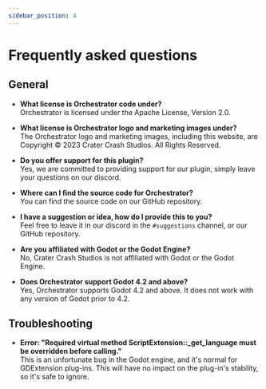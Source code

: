 ```yaml
---
sidebar_position: 4
---
```


# Frequently asked questions

## General

* **What license is Orchestrator code under?**<br/>
Orchestrator is licensed under the <ExternalLink href="https://www.apache.org/licenses/LICENSE-2.0">Apache License, Version 2.0</ExternalLink>.

* **What license is Orchestrator logo and marketing images under?**<br/>
The Orchestrator logo and marketing images, including this website, are Copyright © 2023 Crater Crash Studios. All Rights Reserved.

* **Do you offer support for this plugin?**<br/>
Yes, we are committed to providing support for our plugin, simply leave your questions on our discord.

* **Where can I find the source code for Orchestrator?**<br/>
You can find the source code on our <ExternalLink href="https://github.com/CraterCrash/godot-orchestrator">GitHub repository</ExternalLink>.

* **I have a suggestion or idea, how do I provide this to you?**<br/>
Feel free to leave it in our discord in the `#suggestions` channel, or our <ExternalLink href="https://github.com/CraterCrash/godot-orchestrator">GitHub repository</ExternalLink>.

* **Are you affiliated with Godot or the Godot Engine?**<br/>
  No, Crater Crash Studios is not affiliated with Godot or the Godot Engine.

* **Does Orchestrator support Godot 4.2 and above?**<br/>
  Yes, Orchestrator supports Godot 4.2 and above. It does not work with any version of Godot prior to 4.2.

## Troubleshooting

* **Error: "Required virtual method ScriptExtension::_get_language must be overridden before calling."**<br/>
This is an unfortunate bug in the Godot engine, and it's normal for GDExtension plug-ins.
This will have no impact on the plug-in's stability, so it's safe to ignore.
